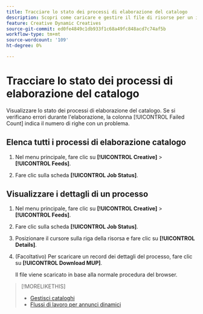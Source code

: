 ```yaml
---
title: Tracciare lo stato dei processi di elaborazione del catalogo
description: Scopri come caricare e gestire il file di risorse per un inserzionista.
feature: Creative Dynamic Creatives
source-git-commit: ed0fe4849c1db933f1c68a49fc848acd7c74af5b
workflow-type: tm+mt
source-wordcount: '109'
ht-degree: 0%

---
```


# Tracciare lo stato dei processi di elaborazione del catalogo

Visualizzare lo stato dei processi di elaborazione del catalogo. Se si verificano errori durante l&#39;elaborazione, la colonna [!UICONTROL Failed Count] indica il numero di righe con un problema.

<!-- Validate and reword:

By clicking on "View Failure" on the right, you can see further details about the error. The most common errors are "Image processing error" where there is a missing image asset, or "Duplicate partnum" where the unique column has a non-unique name that is referenced in another feed or within the same feed file.

-->

## Elenca tutti i processi di elaborazione catalogo

1. Nel menu principale, fare clic su **[!UICONTROL Creative]** > **[!UICONTROL Feeds]**.

1. Fare clic sulla scheda **[!UICONTROL Job Status]**.

## Visualizzare i dettagli di un processo

1. Nel menu principale, fare clic su **[!UICONTROL Creative]** > **[!UICONTROL Feeds]**.

1. Fare clic sulla scheda **[!UICONTROL Job Status]**.

1. Posizionare il cursore sulla riga della risorsa e fare clic su **[!UICONTROL Details]**.

1. (Facoltativo) Per scaricare un record dei dettagli del processo, fare clic su **[!UICONTROL Download MUP]**. <!-- What does this mean? -->

   Il file viene scaricato in base alla normale procedura del browser.

>[!MORELIKETHIS]
>
>* [Gestisci cataloghi](/help/creative/feeds/catalog-manage.md)
>* [Flussi di lavoro per annunci dinamici](/help/creative/introduction/workflow-dynamic-ads.md)
